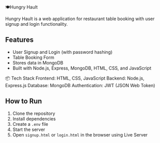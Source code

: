 🍽️Hungry Hault

Hungry Hault is a web application for restaurant table booking with user signup and login functionality.

## Features

- User Signup and Login (with password hashing)
- Table Booking Form
- Stores data in MongoDB
- Built with Node.js, Express, MongoDB, HTML, CSS, and JavaScript

📦 Tech Stack
Frontend: HTML, CSS, JavaScript
Backend: Node.js, Express.js
Database: MongoDB
Authentication: JWT (JSON Web Token)

## How to Run

1. Clone the repository
2. Install dependencies
3. Create a `.env` file
4. Start the server
5. Open `signup.html` or `login.html` in the browser using Live Server

